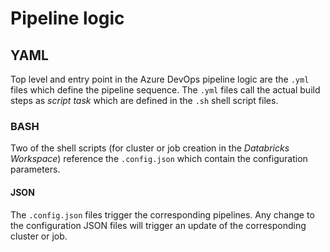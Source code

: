 # Pipeline logic

## YAML
Top level and entry point in the Azure DevOps pipeline logic are the `.yml` files which define the pipeline sequence.
The `.yml` files call the actual build steps as _script task_ which are defined in the `.sh` shell script files.

### BASH
Two of the shell scripts (for cluster or job creation in the _Databricks Workspace_) reference the `.config.json` which contain the configuration parameters.

#### JSON
The `.config.json` files trigger the corresponding pipelines.
Any change to the configuration JSON files will trigger an update of the corresponding cluster or job.
